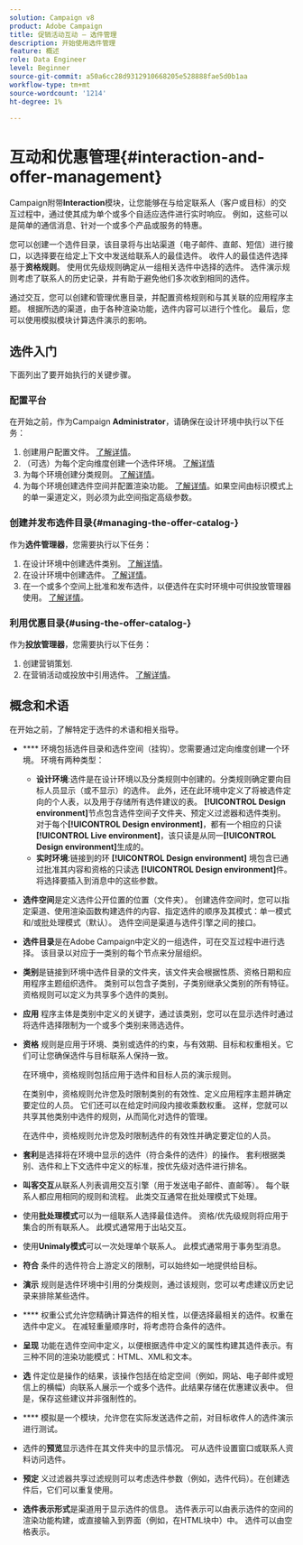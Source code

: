 ```yaml
---
solution: Campaign v8
product: Adobe Campaign
title: 促销活动互动 — 选件管理
description: 开始使用选件管理
feature: 概述
role: Data Engineer
level: Beginner
source-git-commit: a50a6cc28d9312910668205e528888fae5d0b1aa
workflow-type: tm+mt
source-wordcount: '1214'
ht-degree: 1%

---
```


# 互动和优惠管理{#interaction-and-offer-management}

Campaign附带&#x200B;**Interaction**&#x200B;模块，让您能够在与给定联系人（客户或目标）的交互过程中，通过使其成为单个或多个自适应选件进行实时响应。 例如，这些可以是简单的通信消息、针对一个或多个产品或服务的特惠。

您可以创建一个选件目录，该目录将与出站渠道（电子邮件、直邮、短信）进行接口，以选择要在给定上下文中发送给联系人的最佳选件。 收件人的最佳选件选择基于&#x200B;**资格规则**。 使用优先级规则确定从一组相关选件中选择的选件。 选件演示规则考虑了联系人的历史记录，并有助于避免他们多次收到相同的选件。

通过交互，您可以创建和管理优惠目录，并配置资格规则和与其关联的应用程序主题。 根据所选的渠道，由于各种渲染功能，选件内容可以进行个性化。 最后，您可以使用模拟模块计算选件演示的影响。

## 选件入门

下面列出了要开始执行的关键步骤。

### 配置平台

在开始之前，作为Campaign **Administrator**，请确保在设计环境中执行以下任务：

1. 创建用户配置文件。 [了解详情](interaction-operators.md)。
1. （可选）为每个定向维度创建一个选件环境。 [了解详情](interaction-env.md)
1. 为每个环境创建分类规则。 [了解详情](interaction-offer.md#offer-presentation)。
1. 为每个环境创建选件空间并配置渲染功能。 [了解详情](interaction-offer-spaces.md)。如果空间由标识模式上的单一渠道定义，则必须为此空间指定高级参数。

### 创建并发布选件目录{#managing-the-offer-catalog-}

作为&#x200B;**选件管理器**，您需要执行以下任务：

1. 在设计环境中创建选件类别。 [了解详情](interaction-offer-catalog.md#creating-offer-categories)。
1. 在设计环境中创建选件。 [了解详情](interaction-offer.md)。
1. 在一个或多个空间上批准和发布选件，以便选件在实时环境中可供投放管理器使用。 [了解详情](interaction-offer.md#approve-offers)。

### 利用优惠目录{#using-the-offer-catalog-}

作为&#x200B;**投放管理器**，您需要执行以下任务：

1. 创建营销策划.
1. 在营销活动或投放中引用选件。 [了解详情](interaction-send-offers.md)。


## 概念和术语

在开始之前，了解特定于选件的术语和相关指导。

* **** 环境包括选件目录和选件空间（挂钩）。您需要通过定向维度创建一个环境。
环境有两种类型：

   * **设计环境**:选件是在设计环境以及分类规则中创建的。分类规则确定要向目标人员显示（或不显示）的选件。 此外，还在此环境中定义了将被选件定向的个人表，以及用于存储所有选件建议的表。 **[!UICONTROL Design environment]**&#x200B;节点包含选件空间子文件夹、预定义过滤器和选件类别。 对于每个&#x200B;**[!UICONTROL Design environment]**，都有一个相应的只读&#x200B;**[!UICONTROL Live environment]**，该只读是从同一&#x200B;**[!UICONTROL Design environment]**&#x200B;生成的。
   * **实时环境**:链接到的环 **[!UICONTROL Design environment]** 境包含已通过批准其内容和资格的只读选 **[!UICONTROL Design environment]**&#x200B;件。将选择要插入到消息中的这些参数。

* **选件空间**&#x200B;是定义选件公开位置的位置（文件夹）。 创建选件空间时，您可以指定渠道、使用渲染函数构建选件的内容、指定选件的顺序及其模式：单一模式和/或批处理模式（默认）。 选件空间是渠道与选件引擎之间的接口。
* **选件目录**&#x200B;是在Adobe Campaign中定义的一组选件，可在交互过程中进行选择。 该目录以对应于一类别的每个节点来分层组织。
* **类别**&#x200B;是链接到环境中选件目录的文件夹，该文件夹会根据性质、资格日期和应用程序主题组织选件。 类别可以包含子类别，子类别继承父类别的所有特征。 资格规则可以定义为共享多个选件的类别。
* **应用** 程序主体是类别中定义的关键字，通过该类别，您可以在显示选件时通过将选件选择限制为一个或多个类别来筛选选件。
* **资格** 规则是应用于环境、类别或选件的约束，与有效期、目标和权重相关。它们可让您确保选件与目标联系人保持一致。

   在环境中，资格规则包括应用于选件和目标人员的演示规则。

   在类别中，资格规则允许您及时限制类别的有效性、定义应用程序主题并确定要定位的人员。 它们还可以在给定时间段内接收乘数权重。 这样，您就可以共享其他类别中选件的规则，从而简化对选件的管理。

   在选件中，资格规则允许您及时限制选件的有效性并确定要定位的人员。

* **套利**&#x200B;是选择将在环境中显示的选件（符合条件的选件）的操作。 套利根据类别、选件和上下文选件中定义的标准，按优先级对选件进行排名。
* **叫客交互**&#x200B;从联系人列表调用交互引擎（用于发送电子邮件、直邮等）。 每个联系人都应用相同的规则和流程。 此类交互通常在批处理模式下处理。
* 使用&#x200B;**批处理模式**&#x200B;可以为一组联系人选择最佳选件。 资格/优先级规则将应用于集合的所有联系人。 此模式通常用于出站交互。
* 使用&#x200B;**Unimaly模式**&#x200B;可以一次处理单个联系人。 此模式通常用于事务型消息。
* **符合** 条件的选件符合上游定义的限制，可以始终如一地提供给目标。
* **演示** 规则是选件环境中引用的分类规则，通过该规则，您可以考虑建议历史记录来排除某些选件。
* **** 权重公式允许您精确计算选件的相关性，以便选择最相关的选件。权重在选件中定义。 在减轻重量顺序时，将考虑符合条件的选件。
* **呈现** 功能在选件空间中定义，以便根据选件中定义的属性构建其选件表示。有三种不同的渲染功能模式：HTML、XML和文本。
* **选** 件定位是操作的结果，该操作包括在给定空间（例如，网站、电子邮件或短信上的横幅）向联系人展示一个或多个选件。此结果存储在优惠建议表中。 但是，保存这些建议并非强制性的。
* **** 模拟是一个模块，允许您在实际发送选件之前，对目标收件人的选件演示进行测试。
* 选件的&#x200B;**预览**&#x200B;显示选件在其文件夹中的显示情况。 可从选件设置窗口或联系人资料访问选件。
* **预定** 义过滤器共享过滤规则可以考虑选件参数（例如，选件代码）。在创建选件后，它们可以重复使用。
* **选件表示形式**&#x200B;是渠道用于显示选件的信息。 选件表示可以由表示选件的空间的渲染功能构建，或直接输入到界面（例如，在HTML块中）中。 选件可以由空格表示。

